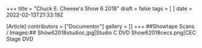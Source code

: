+++
title = "Chuck E. Cheese's Show 6 2018"
draft = false
tags = [ ]
date = 2022-02-13T21:33:19Z

[Article]
contributors = ["Documentor"]
gallery = []
+++
##Showtape Scans / Images:##
<gallery>
Show62018studioc.jpg|Studio C DVD
Show62018cecs.png|CEC Stage DVD
</gallery>